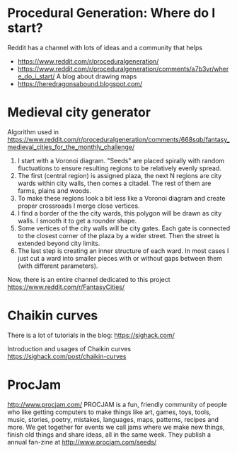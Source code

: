 Procedural Generation: Where do I start?
========================================
Reddit has a channel with lots of ideas and a community that helps
* https://www.reddit.com/r/proceduralgeneration/
* https://www.reddit.com/r/proceduralgeneration/comments/a7b3vr/where_do_i_start/
A blog about drawing maps
* https://heredragonsabound.blogspot.com/


Medieval city generator 
=======================
Algorithm used in
https://www.reddit.com/r/proceduralgeneration/comments/668sqb/fantasy_medieval_cities_for_the_monthly_challenge/

1. I start with a Voronoi diagram. "Seeds" are placed spirally with random 
   fluctuations to ensure resulting regions to be relatively evenly spread.
2. The first (central region) is assigned plaza, the next N regions are city 
   wards within city walls, then comes a citadel. The rest of them are farms, 
   plains and woods.
3. To make these regions look a bit less like a Voronoi diagram and create proper
   crossroads I merge close vertices.
4. I find a border of the the city wards, this polygon will be drawn as city walls.
   I smooth it to get a rounder shape.
5. Some vertices of the city walls will be city gates. Each gate is connected to 
   the closest corner of the plaza by a wider street. Then the street is extended 
   beyond city limits.
6. The last step is creating an inner structure of each ward. In most cases I just
   cut a ward into smaller pieces with or without gaps between them (with different parameters).

Now, there is an entire channel dedicated to this project
https://www.reddit.com/r/FantasyCities/


Chaikin curves
==============

There is a lot of tutorials in the blog:
https://sighack.com/

Introduction and usages of Chaikin curves
https://sighack.com/post/chaikin-curves


ProcJam
=======

http://www.procjam.com/
PROCJAM is a fun, friendly community of people who like getting computers to make things
like art, games, toys, tools, music, stories, poetry, mistakes, languages, maps, patterns, 
recipes and more. We get together for events we call jams where we make new things, finish 
old things and share ideas, all in the same week.
They publish a annual fan-zine at http://www.procjam.com/seeds/

